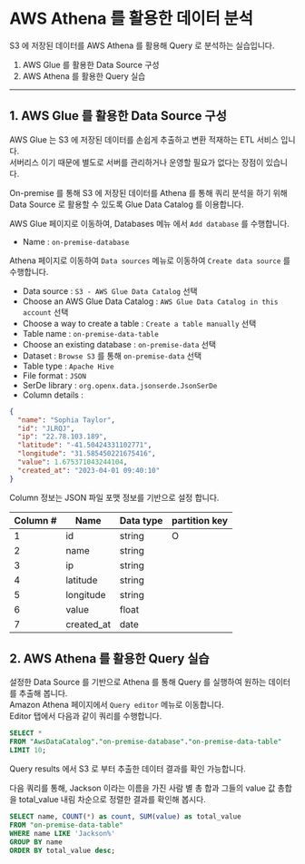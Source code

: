 # AWS Athena 를 활용한 데이터 분석

S3 에 저장된 데이터를 AWS Athena 를 활용해 Query 로 분석하는 실습입니다.

1. AWS Glue 를 활용한 Data Source 구성
2. AWS Athena 를 활용한 Query 실습
---

## 1. AWS Glue 를 활용한 Data Source 구성

AWS Glue 는 S3 에 저장된 데이터를 손쉽게 추출하고 변환 적재하는 ETL 서비스 입니다.  
서버리스 이기 때문에 별도로 서버를 관리하거나 운영할 필요가 없다는 장점이 있습니다.  

On-premise 를 통해 S3 에 저장된 데이터를 Athena 를 통해 쿼리 분석을 하기 위해 Data Source 로 활용할 수 있도록 Glue Data Catalog 를 이용합니다.  

AWS Glue 페이지로 이동하여, Databases 메뉴 에서 `Add database` 를 수행합니다.  

* Name : `on-premise-database`

Athena 페이지로 이동하여 `Data sources` 메뉴로 이동하여 `Create data source` 를 수행합니다.

* Data source : `S3 - AWS Glue Data Catalog` 선택
* Choose an AWS Glue Data Catalog : `AWS Glue Data Catalog in this account` 선택
* Choose a way to create a table : `Create a table manually` 선택
* Table name : `on-premise-data-table`
* Choose an existing database : `on-premise-data` 선택
* Dataset : `Browse S3` 를 통해 `on-premise-data` 선택
* Table type : `Apache Hive`
* File format : `JSON`
* SerDe library : `org.openx.data.jsonserde.JsonSerDe`
* Column details : 

```JSON
{
  "name": "Sophia Taylor", 
  "id": "JLRQJ", 
  "ip": "22.78.103.189", 
  "latitude": "-41.50424331102771", 
  "longitude": "31.585450221675416", 
  "value": 1.675371043244104, 
  "created_at": "2023-04-01 09:40:10"
}
```

Column 정보는 JSON 파일 포맷 정보를 기반으로 설정 합니다.  

| Column # | Name       | Data type | partition key |
|----------|------------|-----------|---------------|
| 1        | id         | string    | O             |
| 2        | name       | string    |               |
| 3        | ip         | string    |               |
| 4        | latitude   | string    |               |
| 5        | longitude  | string    |               |
| 6        | value      | float     |               |
| 7        | created_at | date      |               |



## 2. AWS Athena 를 활용한 Query 실습

설정한 Data Source 를 기반으로 Athena 를 통해 Query 를 실행하여 원하는 데이터를 추출해 봅니다.  
Amazon Athena 페이지에서 `Query editor` 메뉴로 이동합니다.  
Editor 탭에서 다음과 같이 쿼리를 수행합니다.  

```sql
SELECT * 
FROM "AwsDataCatalog"."on-premise-database"."on-premise-data-table" 
LIMIT 10;
```

Query results 에서 S3 로 부터 추출한 데이터 결과를 확인 가능합니다.  

다음 쿼리를 통해, Jackson 이라는 이름을 가진 사람 별 총 합과 그들의 value 값 총합을 total_value 내림 차순으로 정렬한 결과를 확인해 봅시다.  
```sql
SELECT name, COUNT(*) as count, SUM(value) as total_value 
FROM "on-premise-data-table" 
WHERE name LIKE 'Jackson%'
GROUP BY name
ORDER BY total_value desc;
```

